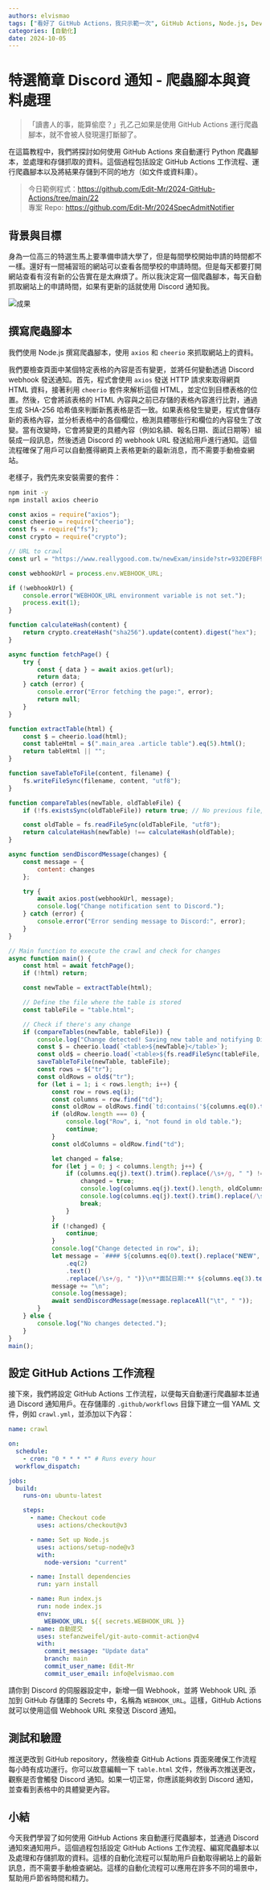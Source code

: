 ```yaml
---
authors: elvismao
tags: ["看好了 GitHub Actions，我只示範一次", GitHub Actions, Node.js, DevOps]
categories: [自動化]
date: 2024-10-05
---
```


# 特選簡章 Discord 通知 - 爬蟲腳本與資料處理

> 「讀書人的事，能算偷麼？」孔乙己如果是使用 GitHub Actions 運行爬蟲腳本，就不會被人發現還打斷腳了。

在這篇教程中，我們將探討如何使用 GitHub Actions 來自動運行 Python 爬蟲腳本，並處理和存儲抓取的資料。這個過程包括設定 GitHub Actions 工作流程、運行爬蟲腳本以及將結果存儲到不同的地方（如文件或資料庫）。

> 今日範例程式：<https://github.com/Edit-Mr/2024-GitHub-Actions/tree/main/22>  
> 專案 Repo: <https://github.com/Edit-Mr/2024SpecAdmitNotifier>

## 背景與目標

身為一位高三的特選生馬上要準備申請大學了，但是每間學校開始申請的時間都不一樣。還好有一間補習班的網站可以查看各間學校的申請時間。但是每天都要打開網站查看有沒有新的公告實在是太麻煩了。所以我決定寫一個爬蟲腳本，每天自動抓取網站上的申請時間，如果有更新的話就使用 Discord 通知我。

![成果](https://raw.githubusercontent.com/Edit-Mr/2024SpecAdmitNotifier/main/demo.png)

## 撰寫爬蟲腳本

我們使用 Node.js 撰寫爬蟲腳本，使用 `axios` 和 `cheerio` 來抓取網站上的資料。

我們要檢查頁面中某個特定表格的內容是否有變更，並將任何變動透過 Discord webhook 發送通知。首先，程式會使用 `axios` 發送 HTTP 請求來取得網頁 HTML 資料，接著利用 `cheerio` 套件來解析這個 HTML，並定位到目標表格的位置。然後，它會將該表格的 HTML 內容與之前已存儲的表格內容進行比對，通過生成 SHA-256 哈希值來判斷新舊表格是否一致。如果表格發生變更，程式會儲存新的表格內容，並分析表格中的各個欄位，檢測具體哪些行和欄位的內容發生了改變。當有改變時，它會將變更的具體內容（例如名額、報名日期、面試日期等）組裝成一段訊息，然後透過 Discord 的 webhook URL 發送給用戶進行通知。這個流程確保了用戶可以自動獲得網頁上表格更新的最新消息，而不需要手動檢查網站。

老樣子，我們先來安裝需要的套件：

```bash
npm init -y
npm install axios cheerio
```

```javascript
const axios = require("axios");
const cheerio = require("cheerio");
const fs = require("fs");
const crypto = require("crypto");

// URL to crawl
const url = "https://www.reallygood.com.tw/newExam/inside?str=932DEFBF9A06471E3A1436C3808D1BB7";

const webhookUrl = process.env.WEBHOOK_URL;

if (!webhookUrl) {
	console.error("WEBHOOK_URL environment variable is not set.");
	process.exit(1);
}

function calculateHash(content) {
	return crypto.createHash("sha256").update(content).digest("hex");
}

async function fetchPage() {
	try {
		const { data } = await axios.get(url);
		return data;
	} catch (error) {
		console.error("Error fetching the page:", error);
		return null;
	}
}

function extractTable(html) {
	const $ = cheerio.load(html);
	const tableHtml = $(".main_area .article table").eq(5).html();
	return tableHtml || "";
}

function saveTableToFile(content, filename) {
	fs.writeFileSync(filename, content, "utf8");
}

function compareTables(newTable, oldTableFile) {
	if (!fs.existsSync(oldTableFile)) return true; // No previous file, treat as change.

	const oldTable = fs.readFileSync(oldTableFile, "utf8");
	return calculateHash(newTable) !== calculateHash(oldTable);
}

async function sendDiscordMessage(changes) {
	const message = {
		content: changes
	};

	try {
		await axios.post(webhookUrl, message);
		console.log("Change notification sent to Discord.");
	} catch (error) {
		console.error("Error sending message to Discord:", error);
	}
}

// Main function to execute the crawl and check for changes
async function main() {
	const html = await fetchPage();
	if (!html) return;

	const newTable = extractTable(html);

	// Define the file where the table is stored
	const tableFile = "table.html";

	// Check if there's any change
	if (compareTables(newTable, tableFile)) {
		console.log("Change detected! Saving new table and notifying Discord.");
		const $ = cheerio.load(`<table>${newTable}</table>`);
		const old$ = cheerio.load(`<table>${fs.readFileSync(tableFile, "utf8")}</table>`);
		saveTableToFile(newTable, tableFile);
		const rows = $("tr");
		const oldRows = old$("tr");
		for (let i = 1; i < rows.length; i++) {
			const row = rows.eq(i);
			const columns = row.find("td");
			const oldRow = oldRows.find(`td:contains('${columns.eq(0).text().replace("𝐍𝐄𝐖", "")}')`).parent();
			if (oldRow.length === 0) {
				console.log("Row", i, "not found in old table.");
				continue;
			}
			const oldColumns = oldRow.find("td");

			let changed = false;
			for (let j = 0; j < columns.length; j++) {
				if (columns.eq(j).text().trim().replace(/\s+/g, " ") !== oldColumns.eq(j).text().trim().replace(/\s+/g, " ")) {
					changed = true;
					console.log(columns.eq(j).text().length, oldColumns.eq(j).text().length);
					console.log(columns.eq(j).text().trim().replace(/\s+/g, " ") + " !== " + oldColumns.eq(j).text().trim().replace(/\s+/g, " "));
					break;
				}
			}
			if (!changed) {
				continue;
			}
			console.log("Change detected in row", i);
			let message = `#### ${columns.eq(0).text().replace("𝐍𝐄𝐖", "").replace(/\s+/g, " ")} 特選資訊已更新\n**名額:** ${columns.eq(1).text().replace(/\s+/g, " ")}\n**報名及繳件日期:** ${columns
				.eq(2)
				.text()
				.replace(/\s+/g, " ")}\n**面試日期:** ${columns.eq(3).text().replace(/\s+/g, " ")}\n放榜日期：${columns.eq(4).text()}\n[簡章下載](${columns.eq(5).find("a").attr("href")})\n`;
			message += "\n";
			console.log(message);
			await sendDiscordMessage(message.replaceAll("\t", " "));
		}
	} else {
		console.log("No changes detected.");
	}
}
main();
```

## 設定 GitHub Actions 工作流程

接下來，我們將設定 GitHub Actions 工作流程，以便每天自動運行爬蟲腳本並通過 Discord 通知用戶。在存儲庫的 `.github/workflows` 目錄下建立一個 YAML 文件，例如 `crawl.yml`，並添加以下內容：

```yaml
name: crawl

on:
  schedule:
    - cron: "0 * * * *" # Runs every hour
  workflow_dispatch:

jobs:
  build:
    runs-on: ubuntu-latest

    steps:
      - name: Checkout code
        uses: actions/checkout@v3

      - name: Set up Node.js
        uses: actions/setup-node@v3
        with:
          node-version: "current"

      - name: Install dependencies
        run: yarn install

      - name: Run index.js
        run: node index.js
        env:
          WEBHOOK_URL: ${{ secrets.WEBHOOK_URL }}
      - name: 自動提交
        uses: stefanzweifel/git-auto-commit-action@v4
        with:
          commit_message: "Update data"
          branch: main
          commit_user_name: Edit-Mr
          commit_user_email: info@elvismao.com
```

請你到 Discord 的伺服器設定中，新增一個 Webhook，並將 Webhook URL 添加到 GitHub 存儲庫的 Secrets 中，名稱為 `WEBHOOK_URL`。這樣，GitHub Actions 就可以使用這個 Webhook URL 來發送 Discord 通知。

## 測試和驗證

推送更改到 GitHub repository，然後檢查 GitHub Actions 頁面來確保工作流程每小時有成功運行。你可以故意編輯一下 `table.html` 文件，然後再次推送更改，觀察是否會觸發 Discord 通知。如果一切正常，你應該能夠收到 Discord 通知，並查看到表格中的具體變更內容。

## 小結

今天我們學習了如何使用 GitHub Actions 來自動運行爬蟲腳本，並通過 Discord 通知來通知用戶。這個過程包括設定 GitHub Actions 工作流程、編寫爬蟲腳本以及處理和存儲抓取的資料。這樣的自動化流程可以幫助用戶自動取得網站上的最新訊息，而不需要手動檢查網站。這樣的自動化流程可以應用在許多不同的場景中，幫助用戶節省時間和精力。
